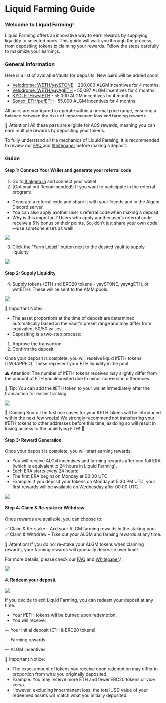# Liquid Farming Guide

### **Welcome to Liquid Farming!**

Liquid Farming offers an innovative way to earn rewards by supplying liquidity to selected pools. This guide will walk you through the process, from depositing tokens to claiming your rewards. Follow the steps carefully to maximize your earnings.

### General information

Here is a list of available Vaults for deposits. New pairs will be added soon!

* [Velodrome: WETH/yaySTONE](https://velodrome.finance/deposit?token0=0x4200000000000000000000000000000000000006\&token1=0x54e86315C03217b76A7466C302245fD10ebEf25A\&type=1\&chain=1868\&factory=0x04625B046C69577EfC40e6c0Bb83CDBAfab5a55F) - 200,000 ALGM incentives for 4 months.
* [Velodrome: WETH/yayAgETH](https://velodrome.finance/deposit?token0=0x4200000000000000000000000000000000000006\&token1=0xda14b3B7aEF494b8c37ed9710d14e44D490316fa\&type=1\&chain=1868\&factory=0x04625B046C69577EfC40e6c0Bb83CDBAfab5a55F) - 55,097 ALGM incentives for 4 months.
* [KYO: ETH/wstETH](https://app.kyo.finance/liquidity/0x7db202708043087cf3f308eb0bf567bbe8d45384) - 55,000 ALGM incentives for 4 months.
* [Sonex: ETH/pufETH](https://lf.algem.io/sonex/eth_pufeth) - 55,000 ALGM incentives for 4 months.

All pairs are configured to operate within a normal price range, ensuring a balance between the risks of impermanent loss and farming rewards.

🚨 Attention! All these pairs are eligible for ACS rewards, meaning you can earn multiple rewards by depositing your tokens.

To fully understand all the mechanics of Liquid Farming, it is recommended to review our [FAQ ](https://docs.algem.io/algem-protocol/liquid-lending/faq)and [Whitepaper](https://github.com/AlgemDeFi/White-Paper) before making a deposit.

### Guide

#### Step 1: Connect Your Wallet and generate your referral code

1. Go to[ lf.algem.io](https://lf.algem.io/) and connect your wallet.
2. (Optional but Recommended!) If you want to participate in the referral program:

* Generate a referral code and share it with your friends and in the Algem Discord server.
* You can also apply another user's referral code when making a deposit.
* Why is this important? Users who apply another user’s referral code receive a 5% bonus on their points. So, don’t just share your own code—use someone else’s as well!

![](https://lh7-rt.googleusercontent.com/docsz/AD_4nXfHmT0lqezvSukAW4iFK3-8O5Fs_AiUZO10ItAZf0qEFfCBhxSDbnUoHjsjy2lzIMlJmjoKAClluxu_KyU9vfrUv-BA1yERtJzVum-ThQ7iq1zMsXD-oflfRGOQi2oaaExI5DznBA?key=pF7RjHSc-l04WnS7X6LePsnq)

3. Click the “Farm Liquid” button next to the desired vault to supply liquidity

![](https://lh7-rt.googleusercontent.com/docsz/AD_4nXcwdS-UMKRcGI3VXZ0-BDHSSQdHW9yYnH_N-vK1ga7L2SI77ht1W2ImrJYLOSbDtxpnXqZZ11yM7oGXra2OkE4uzMdoiZWzLPiYUExkwIoF9D3QL0FkyzhA2nFnuG7eAg?key=pF7RjHSc-l04WnS7X6LePsnq)

#### Step 2: Supply Liquidity

4. Supply tokens (ETH and ERC20 tokens - yaySTONE, yayAgETH, or wstETH). These will be sent to the AMM pools.

![](https://lh7-rt.googleusercontent.com/docsz/AD_4nXd6E28KvlY7_03VmKyvfAO_br8mfIEYbXmUIDwgjbaeEMVkzC40UXshFuIP2flJMjaD5H35lc9jl0YpHSN8_ShGKnrq7JEQEmr_VWom6Sg9IMFw1JKQFqzy7R-qfb2gvrc0rDvylA?key=pF7RjHSc-l04WnS7X6LePsnq)

🚨 Important Notes:

* The asset proportions at the time of deposit are determined automatically based on the vault's preset range and may differ from equivalent 50/50 values.
* Depositing is a two-step process:

1. Approve the transaction
2. Confirm the deposit

Once your deposit is complete, you will receive liquid lfETH tokens (LWRAPPED). These represent your ETH liquidity in the pool.

⚠️ Attention! The number of lfETH tokens received may slightly differ from the amount of ETH you deposited due to minor conversion differences.

🔹 Tip: You can add the lfETH token to your wallet immediately after the transaction for easier tracking.

![](https://lh7-rt.googleusercontent.com/docsz/AD_4nXcN1lQy9IudSkF-A5p5NvYlQ4AW-Kk1K0SxmDxVb3x0SgIiUTS7xhjv43_yTFqvXLo-O0S5E77pqfMQ46131eanqIRxxwQsC5lEk2JV9Jeynq01VxnylovnuXitrimH7Je1_Jq4sg?key=pF7RjHSc-l04WnS7X6LePsnq)

🚀 Coming Soon: The first use cases for your lfETH tokens will be introduced within the next few weeks! We strongly recommend not transferring your lfETH tokens to other addresses before this time, as doing so will result in losing access to the underlying ETH! 🚨

#### Step 3: Reward Generation

Once your deposit is complete, you will start earning rewards.

* You will receive ALGM incentives and farming rewards after one full ERA (which is equivalent to 24 hours in Liquid Farming).
* Each ERA starts every 24 hours:
* The first ERA begins on Monday at 00:00 UTC.
* Example: If you deposit your tokens on Monday at 5:30 PM UTC, your first rewards will be available on Wednesday after 00:00 UTC.

![](https://lh7-rt.googleusercontent.com/docsz/AD_4nXffRery8U8ZCsZ1g5df5LzY8xk9wMpmliOYPLcOGQWpLR3UWwKvdnqA_yS0RqaxcmAAZF69z2tl6_95s-z0FREYoRFTKLPDlAyYEMf3LrMVlkLx_deVP8Dmw3eusJWZp8YXKaJ4?key=pF7RjHSc-l04WnS7X6LePsnq)

#### Step 4: Claim & Re-stake or Withdraw

Once rewards are available, you can choose to:

✅ Claim & Re-stake – Add your ALGM farming rewards in the staking pool\
✅ Claim & Withdraw – Take out your ALGM and farming rewards at any time.

🚨 Attention! If you do not re-stake your ALGM tokens when claiming rewards, your farming rewards will gradually decrease over time!

For more details, please check our [FAQ](https://docs.algem.io/algem-protocol/liquid-lending/faq) and [Whitepaper](https://github.com/AlgemDeFi/White-Paper).\


![](https://lh7-rt.googleusercontent.com/docsz/AD_4nXfuWMXXwE1tCXuUQY8y_lUgs4poa9A2gjDtYU3oT-leGT-JpHLf9zyVP88MykaZ_F339J00ntEcy9s8K9i3aqA2lH8vxxs_hW_fuOVhAZLUDr72IfX3uSllYXW36KsJzVU0wO1j1A?key=pF7RjHSc-l04WnS7X6LePsnq)

#### 4. Redeem your deposit.

![](https://lh7-rt.googleusercontent.com/docsz/AD_4nXefoY7mjH_xTdjtUtl43SBLcfyzcHoY1Moh2K9VMSM_PDP12wNpjN-8-fSGIivSoxH2GMTe5Onfpu6nsntGKKWdcLGsdnnh3ST7QPc7rwPfS2nGhPa3m7eCpXNWC9yzB6T6QD7a1w?key=pF7RjHSc-l04WnS7X6LePsnq)

If you decide to exit Liquid Farming, you can redeem your deposit at any time.

* Your lfETH tokens will be burned upon redemption.
* You will receive:

— Your initial deposit (ETH & ERC20 tokens)

— Farming rewards

— ALGM incentives

🚨 Important Notice:

* The exact amount of tokens you receive upon redemption may differ in proportion from what you originally deposited.
* Example: You may receive more ETH and fewer ERC20 tokens or vice versa.
* However, excluding impermanent loss, the total USD value of your redeemed assets will match what you initially deposited.
